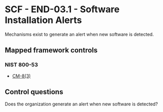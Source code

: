 # SCF - END-03.1 - Software Installation Alerts
Mechanisms exist to generate an alert when new software is detected. 
## Mapped framework controls
### NIST 800-53
- [CM-8(3)](../nist80053/cm-8-3.md)
  
## Control questions
Does the organization generate an alert when new software is detected? 
  
